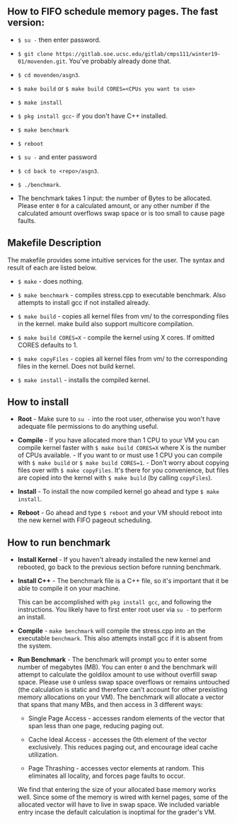 
## How to FIFO schedule memory pages. The fast version:
  * `$ su -` then enter password.
    
  * `$ git clone https://gitlab.soe.ucsc.edu/gitlab/cmps111/winter19-01/movenden.git`.
    	 You've probably already done that.
  
  * `$ cd movenden/asgn3`.
    
  * `$ make build` or `$ make build CORES=<CPUs you want to use>`
    
  * `$ make install`
  
  * `$ pkg install gcc`- if you don't have C++ installed.
    
  * `$ make benchmark`
      
  * `$ reboot`
  
  * `$ su -` and enter password
    
  * `$ cd back to <repo>/asgn3`.
      
  * `$ ./benchmark`.
  
  * The benchmark takes 1 input: the number of Bytes to be allocated. Please enter `0` for a calculated amount, or any other number if the calculated amount overflows swap space or is too small to cause page faults. 
 
 ## Makefile Description
  The makefile provides some intuitive services for the user. The syntax and result of 
  each are listed below.
    
 - `$ make`           - does nothing.
 
 - `$ make benchmark` - compiles stress.cpp to executable benchmark. Also attempts to install gcc if not installed already.
 
 - `$ make build`     - copies all kernel files from vm/ to the corresponding 
                      files in the kernel.
                      make build also support multicore compilation.
                      
 - `$ make build CORES=X` - compile the kernel using X cores. 
                          If omitted CORES defaults to 1.
 - `$ make copyFiles` - copies all kernel files from vm/ to the corresponding files in the kernel. 
                      Does not build kernel.
                      
 - `$ make install`   - installs the compiled kernel.
 
  ## How to install
 - **Root**    - Make sure to `su -` into the root user, otherwise you won't 
            have adequate file permissions to do anything useful.
            
 - **Compile** - If you have allocated more than 1 CPU to your VM you can
            compile kernel faster with `$ make build CORES=X` where X is
            the number of CPUs available.
            - If you want to or must use 1 CPU you can compile with
            `$ make build` or `$ make build CORES=1`.
            - Don't worry about copying files over with `$ make copyFiles`.
            It's there for you convenience, but files are copied into 
            the kernel with `$ make build` (by calling `copyFiles`).

 - **Install** - To install the now compiled kernel go ahead and type 
            `$ make install`. 
            
 - **Reboot**  - Go ahead and type `$ reboot` and your VM should reboot into
            the new kernel with FIFO pageout scheduling.
            
            
  ## How to run benchmark
 - **Install Kernel**  - If you haven't already installed the new kernel and rebooted, go back 
                   to the previous section before running benchmark.
 
 - **Install C++** - The benchmark file is a C++ file, so it's important that it be able to compile it on 
               your machine.
               
   This can be accomplished with `pkg install gcc`, and following the instructions. You likely have to
   first enter root user via `su -` to perform an install.
            
 - **Compile**  - `make benchmark` will compile the stress.cpp into an the executable `benchmark`. This also attempts install gcc if it is absent from the system. 
            
 - **Run Benchmark** - The benchmark will prompt you to enter some number of megabytes (MB). You can enter `0` and the benchmark will attempt to calculate the goldilox amount to use without overfill swap space. Please use `0` unless swap space overflows or remains untouched (the calculation is static and therefore can't account for other prexisting memory allocations on your VM). The benchmark will allocate a vector that spans that many MBs, and then access in 3 different ways:
              
     + Single Page Access - accesses random elements of the vector that span less than one page, 
              reducing paging out.
              
      + Cache Ideal Access - accesses the 0th element of the vector exclusively. This reduces paging
              out, and encourage ideal cache utilization.
              
      + Page Thrashing - accesses vector elements at random. This eliminates all locality, and forces 
              page faults to occur.
              
     We find that entering the size of your allocated base memory works well. Since some of the memory
     is wired with kernel pages, some of the allocated vector will have to live in swap space. We included variable entry incase the default calculation is inoptimal for the grader's VM.

